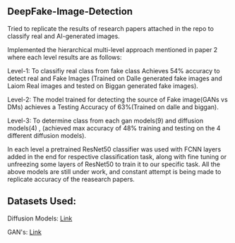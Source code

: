 ## DeepFake-Image-Detection
Tried to replicate the results of research papers attached in the repo to classify real and AI-generated images.

Implemented the hierarchical multi-level approach mentioned in paper 2 where each level results are as follows:

Level-1: To classifiy real class from fake class Achieves 54% accuracy to detect real and Fake Images (Trained on Dalle generated fake images and Laiom Real images and tested on Biggan generated fake images).

Level-2: The model trained for detecting the source of Fake image(GANs vs DMs) achieves a Testing Accuracy of 63%(Trained on dalle and biggan).

Level-3: To determine class from each gan models(9) and diffusion models(4) , (achieved max accuracy of 48% training and testing on the 4 different diffusion models).

In each level a pretrained ResNet50 classifier was used with FCNN layers added in the end for respective classification task, along with fine tuning or unfreezing some layers of ResNet50 to train it to our specific task.
All the above models are still under work, and constant attempt is being made to replicate accuracy of the reasearch papers.

## Datasets Used:

Diffusion Models: [Link](https://drive.google.com/file/d/1FXlGIRh_Ud3cScMgSVDbEWmPDmjcrm1t/view)

GAN's: [Link](https://drive.google.com/file/d/1z_fD3UKgWQyOTZIBbYSaQ-hz4AzUrLC1/view)




